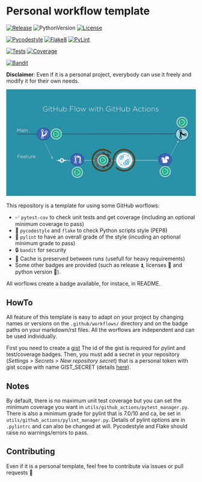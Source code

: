 # Personal workflow template

[![Release](https://img.shields.io/github/v/release/valentingol/my_workflow_template?include_prereleases)](https://github.com/valentingol/my_workflow_template/releases)
![PythonVersion](https://img.shields.io/badge/python-3.7%20%7C%203.8%20%7C%203.9%20%7C%203.10-informational)
[![License](https://img.shields.io/github/license/valentingol/my_workflow_template?color=999)](https://stringfixer.com/fr/MIT_license)

[![Pycodestyle](https://github.com/valentingol/my_workflow_template/actions/workflows/pycodestyle.yaml/badge.svg)](https://github.com/valentingol/my_workflow_template/actions/workflows/pycodestyle.yaml)
[![Flake8](https://github.com/valentingol/my_workflow_template/actions/workflows/flake.yaml/badge.svg)](https://github.com/valentingol/my_workflow_template/actions/workflows/flake.yaml)
[![PyLint](https://img.shields.io/endpoint?url=https://gist.githubusercontent.com/valentingol/106c646ac67294657bccf02bbe22208f/raw/workflow_template_pylint.json)](https://github.com/valentingol/my_workflow_template/actions/workflows/pylint.yaml)

[![Tests](https://github.com/valentingol/my_workflow_template/actions/workflows/tests.yaml/badge.svg)](https://github.com/valentingol/my_workflow_template/actions/workflows/tests.yaml)
[![Coverage](https://img.shields.io/endpoint?url=https://gist.githubusercontent.com/valentingol/106c646ac67294657bccf02bbe22208f/raw/workflow_template_coverage.json)](https://github.com/valentingol/my_workflow_template/actions/workflows/tests.yaml)

[![Bandit](https://github.com/valentingol/my_workflow_template/actions/workflows/bandit.yaml/badge.svg)](https://github.com/valentingol/my_workflow_template/actions/workflows/bandit.yaml)

**Disclaimer**: Even if it is a personal project, everybody can use it freely and modify it for their own needs.

![alt text](assets/github_actions.jpg)

This repository is a template for using some GitHub worflows:

- ✅ `pytest-cov` to check unit tests and get coverage (including an optional minimum coverage to pass)
- 🎨 `pycodestyle` and `flake` to check Python scripts style (PEP8)
- 🎨 `pylint` to have an overall grade of the style (incuding an optional minimum grade to pass)
- 🔒 `bandit` for security
- 🔄 Cache is preserved between runs (usefull for heavy requirements)
- Some other badges are provided (such as release ⏫, licenses 📑 and python version 🔖).

All worflows create a badge available, for instace, in README.

## HowTo

All feature of this template is easy to adapt on your project by changing names or versions on the `.github/workflows/` directory and on the badge paths on your markdown/rst files. All the worflows are independent and can be used individually.

First you need to create a [gist](https://gist.github.com/) The id of the gist is required for pylint and test/coverage badges. Then, you must add a secret in your repository (*Settings > Secrets > New repository secret*) that is a personal token with gist scope with name GIST_SECRET (details [here](https://github.com/Schneegans/dynamic-badges-action)).

## Notes

By default, there is no maximum unit test coverage but you can set the minimum coverage you want in `utils/github_actions/pytest_manager.py`. There is also a minimum grade for pylint that is 7.0/10 and ca, be set in `utils/github_actions/pylint_manager.py`. Details of pylint options are in `.pylintrc` and can also be changed at will. Pycodestyle and Flake should raise no warnings/errors to pass.

## Contributing

Even if it is a personal template, feel free to contribute via issues or pull requests 🤗
